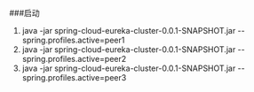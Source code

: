 ###启动

1. java -jar spring-cloud-eureka-cluster-0.0.1-SNAPSHOT.jar --spring.profiles.active=peer1
2. java -jar spring-cloud-eureka-cluster-0.0.1-SNAPSHOT.jar --spring.profiles.active=peer2
3. java -jar spring-cloud-eureka-cluster-0.0.1-SNAPSHOT.jar --spring.profiles.active=peer3

 
 